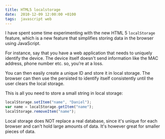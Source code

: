 ```yaml
---
title: HTML5 localstorage
date:  2010-12-09 12:00:00 +0100
tags:  javascript web
---
```


I have spent some time experimenting with the new HTML 5 `localStorage` feature, 
which is a new feature that simplifies storing data in the browser using JavaScript.

For instance, say that you have a web application that needs to uniquely identify
the device. The device itself doesn't send information like the MAC address, phone
number etc. so, you’re at a loss.

You can then easily create a unique ID and store it in local storage. The browser
can then use the persisted to identify itself consistently until the user clears
the local storage.

This is all you need to store a small string in local storage:

```javascript
localStorage.setItem("name", "Daniel");
var name = localStorage.getItem("name");
localStorage.removeItem("name");
```

Local storage does NOT replace a real database, since it's unique for each browser
and can't hold large amounts of data. It's however great for smaller pieces of data.
